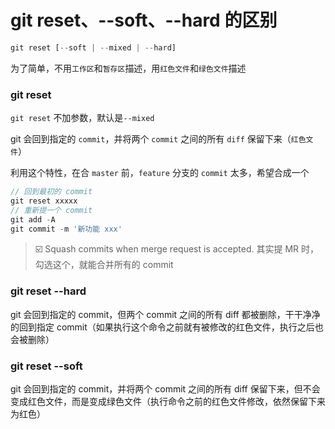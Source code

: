 # git reset、--soft、--hard 的区别
```js
git reset [--soft | --mixed | --hard] 
```
为了简单，不用`工作区`和`暂存区`描述，用`红色文件`和`绿色文件`描述

### git reset 
`git reset` 不加参数，默认是`--mixed`

git 会回到指定的 `commit`，并将两个 `commit` 之间的所有 `diff` 保留下来（`红色文件`）

利用这个特性，在合 `master` 前，`feature` 分支的 `commit` 太多，希望合成一个
```js
// 回到最初的 commit
git reset xxxxx
// 重新提一个 commit
git add -A
git commit -m '新功能 xxx'
```
> ☑️ Squash commits when merge request is accepted.
> 其实提 MR 时，勾选这个，就能合并所有的 commit

### git reset --hard
git 会回到指定的 commit，但两个 commit 之间的所有 diff 都被删除，干干净净的回到指定 commit（如果执行这个命令之前就有被修改的红色文件，执行之后也会被删除）

### git reset --soft
git 会回到指定的 commit，并将两个 commit 之间的所有 diff 保留下来，但不会变成红色文件，而是变成绿色文件（执行命令之前的红色文件修改，依然保留下来为红色）